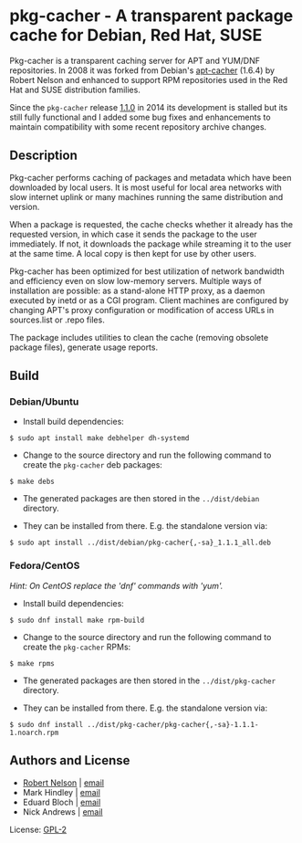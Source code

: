 # pkg-cacher - A transparent package cache for Debian, Red Hat, SUSE

Pkg-cacher is a transparent caching server for APT and YUM/DNF repositories. In 2008 it was forked from Debian's [apt-cacher](https://tracker.debian.org/pkg/apt-cacher) (1.6.4) by Robert Nelson and enhanced to support RPM repositories used in the Red Hat and SUSE distribution families.

Since the `pkg-cacher` release [1.1.0](https://github.com/open-sw/pkg-cacher/releases) in 2014 its development is stalled but its still fully functional and I added some bug fixes and enhancements to maintain compatibility with some recent repository archive changes.

## Description

Pkg-cacher performs caching of packages and metadata which have been downloaded by local users. It is most useful for local area networks with slow internet uplink or many machines running the same distribution and version.

When a package is requested, the cache checks whether it already has the requested version, in which case it sends the package to the user immediately. If not, it downloads the package while streaming it to the user at the same time. A local copy is then kept for use by other users.

Pkg-cacher has been optimized for best utilization of network bandwidth and efficiency even on slow low-memory servers. Multiple ways of installation are possible: as a stand-alone HTTP proxy, as a daemon executed by inetd or as a CGI program. Client machines are configured by changing APT's proxy configuration or modification of access URLs in sources.list or .repo files.

The package includes utilities to clean the cache (removing obsolete package files), generate usage reports.

## Build

### Debian/Ubuntu

* Install build dependencies:
```
$ sudo apt install make debhelper dh-systemd
```
* Change to the source directory and run the following command to create the
  `pkg-cacher` deb packages:
```
$ make debs
```
* The generated packages are then stored in the `../dist/debian` directory.

* They can be installed from there. E.g. the standalone version via:
```
$ sudo apt install ../dist/debian/pkg-cacher{,-sa}_1.1.1_all.deb
```

### Fedora/CentOS

_Hint: On CentOS replace the 'dnf' commands with 'yum'._

* Install build dependencies:
```
$ sudo dnf install make rpm-build
```

* Change to the source directory and run the following command to create the
  `pkg-cacher` RPMs:
```
$ make rpms
```
* The generated packages are then stored in the `../dist/pkg-cacher` directory.

* They can be installed from there. E.g. the standalone version via:
```
$ sudo dnf install ../dist/pkg-cacher/pkg-cacher{,-sa}-1.1.1-1.noarch.rpm
```

## Authors and License

- [Robert Nelson](https://github.com/Robert-Nelson) | [email](mailto:robertn@the-nelsons.org)
- Mark Hindley | [email](mailto:mark@hindley.org.uk)
- Eduard Bloch | [email](mailto:blade@debian.org)
- Nick Andrews | [email](mailto:nick@zeta.org.au)

License: [GPL-2](https://tldrlegal.com/license/gnu-general-public-license-v2)
